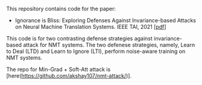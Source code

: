 This repository contains code for the paper:

* Ignorance is Bliss: Exploring Defenses Against Invariance-based Attacks on Neural Machine Translation Systems. IEEE TAI, 2021 [[pdf](https://ieeexplore.ieee.org/document/9612034)]

This code is for two contrasting defense strategies against invariance-based attack for NMT systems. The two defenese strategies, namely, Learn to Deal (LTD) and Learn to Ignore (LTI), perform noise-aware training on NMT systems.

The repo for Min-Grad + Soft-Att attack is [here(https://github.com/akshay107/nmt-attack/)].
